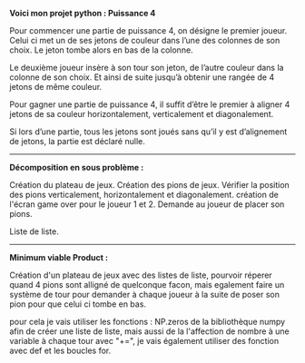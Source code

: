 **Voici mon projet python : Puissance 4**

Pour commencer une partie de puissance 4, on désigne le premier joueur. Celui ci met un de ses jetons de couleur dans l’une des colonnes de son choix. Le jeton tombe alors en bas de la colonne.

Le deuxième joueur insère à son tour son jeton, de l’autre couleur dans la colonne de son choix. Et ainsi de suite jusqu’à obtenir une rangée de 4 jetons de même couleur.

Pour gagner une partie de puissance 4, il suffit d’être le premier à aligner 4 jetons de sa couleur horizontalement, verticalement et diagonalement.

Si lors d’une partie, tous les jetons sont joués sans qu’il y est d’alignement de jetons, la partie est déclaré nulle.

__________________________________________________________________________________________________________________________________________________________

**Décomposition en sous problème :**

Création du plateau de jeux.
Création des pions de jeux.
Vérifier la position des pions verticalement, horizontalement et diagonalement.
création de l'écran game over pour le joueur 1 et 2.
Demande au joueur de placer son pions.

Liste de liste.

__________________________________________________________________________________________________________________________________________________________

**Minimum viable Product :**

Création d'un plateau de jeux avec des listes de liste, pourvoir réperer quand 4 pions sont alligné de quelconque facon, mais egalement faire un système de tour pour demander à chaque joueur à la suite de poser son pion pour que celui ci tombe en bas.

pour cela je vais utiliser les fonctions : NP.zeros de la bibliothèque numpy afin de créer une liste de liste, mais aussi de la l'affection de nombre à une variable à chaque tour avec "+=", je vais également utiliser des fonction avec def et les boucles for.

